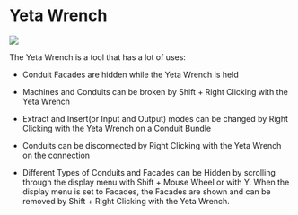 # Yeta Wrench
![](http://loenwind.info/eio/Yeta_Wrench.png)

The Yeta Wrench is a tool that has a lot of uses:

* Conduit Facades are hidden while the Yeta Wrench is held

* Machines and Conduits can be broken by Shift + Right Clicking with the Yeta Wrench

* Extract and Insert(or Input and Output) modes can be changed by Right Clicking with the Yeta Wrench on a Conduit Bundle

* Conduits can be disconnected by Right Clicking with the Yeta Wrench on the connection

* Different Types of Conduits and Facades can be Hidden by scrolling through the display menu with Shift + Mouse Wheel or with Y. When the display menu is set to Facades, the Facades are shown and can be removed by Shift + Right Clicking with the Yeta Wrench.
